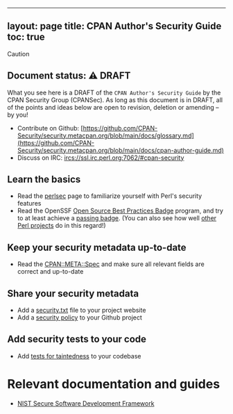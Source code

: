 ----
layout: page
title: CPAN Author's Security Guide
toc: true
----

> [!CAUTION]
> ## Document status: ⚠️  DRAFT
> What you see here is a DRAFT of the `CPAN Author's Security Guide` by the CPAN Security Group (CPANSec).
> As long as this document is in DRAFT, all of the points and ideas below are open to revision, deletion or amending – by you!
>
> - Contribute on Github: [https://github.com/CPAN-Security/security.metacpan.org/blob/main/docs/glossary.md](https://github.com/CPAN-Security/security.metacpan.org/blob/main/docs/cpan-author-guide.md)
> - Discuss on IRC: [ircs://ssl.irc.perl.org:7062/#cpan-security](ircs://ssl.irc.perl.org:7062/#cpan-security)

## Learn the basics

* Read the [perlsec](https://perldoc.perl.org/perlsec) page to familiarize yourself with Perl's security features
* Read the OpenSSF [Open Source Best Practices Badge](https://www.bestpractices.dev/en) program, and try to at least achieve a [passing badge](https://www.bestpractices.dev/en/criteria/0). (You can also see how well [other Perl projects](https://www.bestpractices.dev/en/projects?q=perl) do in this regard!)

## Keep your security metadata up-to-date

* Read the [CPAN::META::Spec](https://metacpan.org/pod/CPAN::Meta::Spec) and make sure all relevant fields are correct and up-to-date

## Share your security metadata

* Add a [security.txt](https://securitytxt.org/) file to your project website
* Add a [security policy](https://docs.github.com/en/code-security/getting-started/adding-a-security-policy-to-your-repository#adding-a-security-policy-to-your-repository) to your Github project


## Add security tests to your code

* Add [tests for taintedness](https://metacpan.org/pod/Test::Taint) to your codebase


# Relevant documentation and guides

* [NIST Secure Software Development Framework](https://csrc.nist.gov/projects/ssdf)
